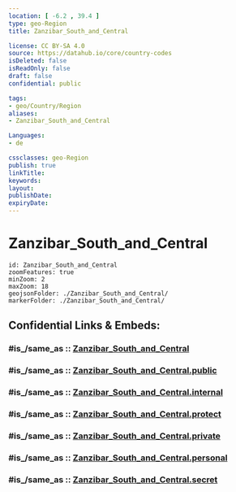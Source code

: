 ```yaml
---
location: [ -6.2 , 39.4 ] 
type: geo-Region
title: Zanzibar_South_and_Central

license: CC BY-SA 4.0
source: https://datahub.io/core/country-codes
isDeleted: false
isReadOnly: false
draft: false
confidential: public

tags:
- geo/Country/Region
aliases:
- Zanzibar_South_and_Central

Languages:
- de

cssclasses: geo-Region
publish: true
linkTitle: 
keywords: 
layout: 
publishDate: 
expiryDate: 
---
```


# Zanzibar_South_and_Central

```leaflet
id: Zanzibar_South_and_Central
zoomFeatures: true 
minZoom: 2 
maxZoom: 18
geojsonFolder: ./Zanzibar_South_and_Central/
markerFolder: ./Zanzibar_South_and_Central/
```


## Confidential Links & Embeds: 

### #is_/same_as :: [Zanzibar_South_and_Central](/_Standards/Earth/Continent/Africa/Africa~East/Tanzania/regions~Tanzania/Zanzibar_South_and_Central.md) 

### #is_/same_as :: [Zanzibar_South_and_Central.public](/_public/Earth/Continent/Africa/Africa~East/Tanzania/regions~Tanzania/Zanzibar_South_and_Central.public.md) 

### #is_/same_as :: [Zanzibar_South_and_Central.internal](/_internal/Earth/Continent/Africa/Africa~East/Tanzania/regions~Tanzania/Zanzibar_South_and_Central.internal.md) 

### #is_/same_as :: [Zanzibar_South_and_Central.protect](/_protect/Earth/Continent/Africa/Africa~East/Tanzania/regions~Tanzania/Zanzibar_South_and_Central.protect.md) 

### #is_/same_as :: [Zanzibar_South_and_Central.private](/_private/Earth/Continent/Africa/Africa~East/Tanzania/regions~Tanzania/Zanzibar_South_and_Central.private.md) 

### #is_/same_as :: [Zanzibar_South_and_Central.personal](/_personal/Earth/Continent/Africa/Africa~East/Tanzania/regions~Tanzania/Zanzibar_South_and_Central.personal.md) 

### #is_/same_as :: [Zanzibar_South_and_Central.secret](/_secret/Earth/Continent/Africa/Africa~East/Tanzania/regions~Tanzania/Zanzibar_South_and_Central.secret.md)

